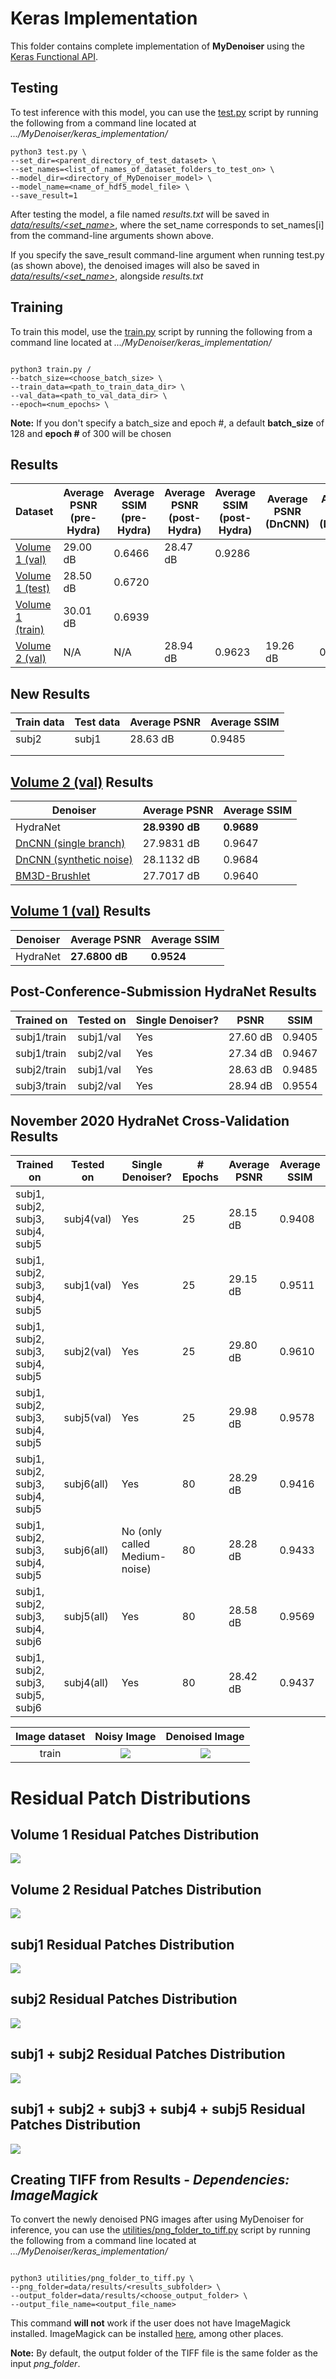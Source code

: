 # Keras Implementation

This folder contains complete implementation of **MyDenoiser** using the 
[Keras Functional API](https://keras.io/guides/functional_api/).

## Testing

To test inference with this model, you can use the [test.py](test.py) script by 
running the following from a command line located at *.../MyDenoiser/keras_implementation/*

```
python3 test.py \
--set_dir=<parent_directory_of_test_dataset> \
--set_names=<list_of_names_of_dataset_folders_to_test_on> \
--model_dir=<directory_of_MyDenoiser_model> \
--model_name=<name_of_hdf5_model_file> \
--save_result=1

```

After testing the model, a file named *results.txt* will be saved in [*data/results/<set_name>*](old_data/results), 
where the set_name corresponds to set_names[i] from the command-line arguments shown above.  

If you specify the save_result command-line argument when running test.py (as shown above),
the denoised images will also be saved in [*data/results/<set_name>*](old_data/results), alongside *results.txt*


## Training

To train this model, use the [train.py](train.py) script by running the following from 
a command line located at *.../MyDenoiser/keras_implementation/*

```

python3 train.py /
--batch_size=<choose_batch_size> \
--train_data=<path_to_train_data_dir> \
--val_data=<path_to_val_data_dir> \
--epoch=<num_epochs> \

```
**Note:** If you don't specify a batch_size and epoch #, a default **batch_size** of 128 and **epoch #** of 300 will be chosen

## Results

| Dataset                                                     | Average PSNR (pre-Hydra) | Average SSIM (pre-Hydra) | Average PSNR (post-Hydra) | Average SSIM (post-Hydra) | Average PSNR (DnCNN) | Average SSIM (DnCNN) |
|-------------------------------------------------------------|--------------------------|--------------------------|---------------------------|---------------------------|----------------------|----------------------|
| [Volume 1 (val)](keras_implementation/data/Volume1/val)     | 29.00 dB                 | 0.6466                   | 28.47 dB                  | 0.9286                    | 
| [Volume 1 (test)](keras_implementation/data/Volume1/test)   | 28.50 dB                 | 0.6720                   |
| [Volume 1 (train)](keras_implementation/data/Volume1/train) | 30.01 dB                 | 0.6939                   |
| [Volume 2 (val)](keras_implementation/data/Volume2/val)     | N/A                      | N/A                      | 28.94 dB                  | 0.9623                    | 19.26 dB             | 0.4914               |

## New Results

| **Train data** | **Test data** | **Average PSNR** | **Average SSIM** |
|----------------|---------------|------------------|------------------|
| subj2          | subj1         | 28.63 dB         | 0.9485           |
|                |               |                  |                  |
|                |               |                  |                  |

## [Volume 2 (val)](keras_implementation/data/Volume2/val) Results

| Denoiser                                                    | Average PSNR       | Average SSIM     |
|-------------------------------------------------------------|--------------------|------------------|
| HydraNet                                                    | **28.9390 dB**     | **0.9689**       |
| [DnCNN (single branch)](https://github.com/cszn/DnCNN)      | 27.9831 dB         | 0.9647           |
| [DnCNN (synthetic noise)](https://github.com/cszn/DnCNN)    | 28.1132 dB         | 0.9684           |
| [BM3D-Brushlet](https://github.com/gfacciol/bm3d)           | 27.7017 dB         | 0.9640           |

## [Volume 1 (val)](keras_implementation/data/Volume2/val) Results

| Denoiser                                                    | Average PSNR       | Average SSIM     |
|-------------------------------------------------------------|--------------------|------------------|
| HydraNet                                                    | **27.6800 dB**     | **0.9524**       |

## Post-Conference-Submission HydraNet Results

| **Trained on**  | **Tested on** | **Single Denoiser?** | **PSNR**      | **SSIM**     |
|-----------------|---------------|----------------------|---------------|--------------|
| subj1/train     | subj1/val     | Yes                  | 27.60 dB      | 0.9405       |
| subj1/train     | subj2/val     | Yes                  | 27.34 dB      | 0.9467       |
| subj2/train     | subj1/val     | Yes                  | 28.63 dB      | 0.9485       |
| subj3/train     | subj2/val     | Yes                  | 28.94 dB      | 0.9554       |

## November 2020 HydraNet Cross-Validation Results
| Trained on                        | Tested on  | Single Denoiser?              | # Epochs | Average PSNR | Average SSIM |
|-----------------------------------|------------|-------------------------------|----------|--------------|--------------|
| subj1, subj2, subj3, subj4, subj5 | subj4(val) | Yes                           | 25       | 28.15 dB     | 0.9408       |
| subj1, subj2, subj3, subj4, subj5 | subj1(val) | Yes                           | 25       | 29.15 dB     | 0.9511       |
| subj1, subj2, subj3, subj4, subj5 | subj2(val) | Yes                           | 25       | 29.80 dB     | 0.9610       |
| subj1, subj2, subj3, subj4, subj5 | subj5(val) | Yes                           | 25       | 29.98 dB     | 0.9578       |
| subj1, subj2, subj3, subj4, subj5 | subj6(all) | Yes                           | 80       | 28.29 dB     | 0.9416       |
| subj1, subj2, subj3, subj4, subj5 | subj6(all) | No (only called Medium-noise) | 80       | 28.28 dB     | 0.9433       |
| subj1, subj2, subj3, subj4, subj6 | subj5(all) | Yes                           | 80       | 28.58 dB     | 0.9569       |
| subj1, subj2, subj3, subj5, subj6 | subj4(all) | Yes                           | 80       | 28.42 dB     | 0.9437       |


| Image dataset | Noisy Image                           | Denoised Image                          |
|:-------------:|:-------------------------------------:|:---------------------------------------:|
| train         | ![](resources/BlurryMRItrain.gif)     | ![](resources/DenoisedMRItrain.gif)     |

# Residual Patch Distributions

## Volume 1 Residual Patches Distribution

![](resources/Volume1ResidualStdPlot.png)

## Volume 2 Residual Patches Distribution

![](resources/Volume2ResidualStdPlot.png)

## subj1 Residual Patches Distribution

![](resources/subj1ResidualStdPlot.png)

## subj2 Residual Patches Distribution

![](resources/subj2ResidualStdPlot.png)

## subj1 + subj2 Residual Patches Distribution

![](resources/subj1Andsubj2ResidualStdPlot.png)

## subj1 + subj2 + subj3 + subj4 + subj5 Residual Patches Distribution

![](resources/subj1subj2subj3subj4Andsubj5ResidualStdPlot.png)

## Creating TIFF from Results - *Dependencies: ImageMagick*

To convert the newly denoised PNG images after using MyDenoiser for inference, you can use the 
[utilities/png_folder_to_tiff.py](scripts/utilities/png_folder_to_tiff.py) script by running the following
from a command line located at *.../MyDenoiser/keras_implementation/*

```

python3 utilities/png_folder_to_tiff.py \
--png_folder=data/results/<results_subfolder> \
--output_folder=data/results/<choose_output_folder> \
--output_file_name=<output_file_name>

```
This command **will not** work if the user does not have ImageMagick installed. ImageMagick can be installed [here](https://www.tutorialspoint.com/how-to-install-imagemagick-on-ubuntu), among other places.

**Note:** By default, the output folder of the TIFF file is the same folder as the input *png_folder*.
